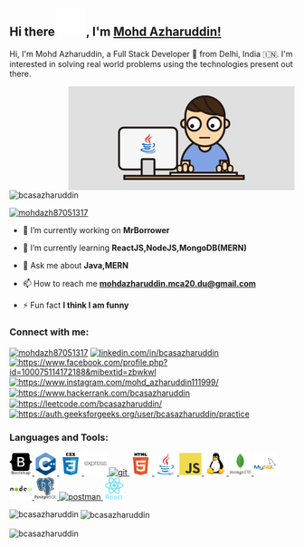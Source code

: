### <h2>Hi there <img height="50" alt="GIF" src="https://github.com/bcasazharuddin/bcasazharuddin/blob/main/image/hello.gif" />, I'm [Mohd Azharuddin!](https://github.com/bcasazharuddin) </h2>
<p>Hi, I'm Mohd Azharuddin, a Full Stack Developer 🚀 from Delhi, India 🇮🇳. I'm interested in solving real world problems using the technologies present out there.</p>
<img align="right" alt="coding" width="400" src="https://github.com/bcasazharuddin/bcasazharuddin/blob/main/image/logo.gif"/>
<p align="left"> <img src="https://komarev.com/ghpvc/?username=bcasazharuddin&label=Profile%20views&color=0e75b6&style=flat" alt="bcasazharuddin" /> </p>

<p align="left"> <a href="https://twitter.com/mohdazh87051317" target="blank"><img src="https://img.shields.io/twitter/follow/mohdazh87051317?logo=twitter&style=for-the-badge" alt="mohdazh87051317" /></a> </p>

- 🔭 I’m currently working on **MrBorrower**

- 🌱 I’m currently learning **ReactJS,NodeJS,MongoDB(MERN)**

- 💬 Ask me about **Java,MERN**

- 📫 How to reach me **mohdazharuddin.mca20.du@gmail.com**

- ⚡ Fun fact **I think I am funny**

<h3 align="left">Connect with me:</h3>
<p align="left">
<a href="https://twitter.com/mohdazh87051317" target="blank"><img align="center" src="https://raw.githubusercontent.com/rahuldkjain/github-profile-readme-generator/master/src/images/icons/Social/twitter.svg" alt="mohdazh87051317" height="30" width="40" /></a>
<a href="https://linkedin.com/in/linkedin.com/in/bcasazharuddin" target="blank"><img align="center" src="https://raw.githubusercontent.com/rahuldkjain/github-profile-readme-generator/master/src/images/icons/Social/linked-in-alt.svg" alt="linkedin.com/in/bcasazharuddin" height="30" width="40" /></a>
<a href="https://fb.com/https://www.facebook.com/profile.php?id=100075114172188&mibextid=zbwkwl" target="blank"><img align="center" src="https://raw.githubusercontent.com/rahuldkjain/github-profile-readme-generator/master/src/images/icons/Social/facebook.svg" alt="https://www.facebook.com/profile.php?id=100075114172188&mibextid=zbwkwl" height="30" width="40" /></a>
<a href="https://instagram.com/https://www.instagram.com/mohd_azharuddin111999/" target="blank"><img align="center" src="https://raw.githubusercontent.com/rahuldkjain/github-profile-readme-generator/master/src/images/icons/Social/instagram.svg" alt="https://www.instagram.com/mohd_azharuddin111999/" height="30" width="40" /></a>
<a href="https://www.hackerrank.com/https://www.hackerrank.com/bcasazharuddin" target="blank"><img align="center" src="https://raw.githubusercontent.com/rahuldkjain/github-profile-readme-generator/master/src/images/icons/Social/hackerrank.svg" alt="https://www.hackerrank.com/bcasazharuddin" height="30" width="40" /></a>
<a href="https://www.leetcode.com/https://leetcode.com/bcasazharuddin/" target="blank"><img align="center" src="https://raw.githubusercontent.com/rahuldkjain/github-profile-readme-generator/master/src/images/icons/Social/leet-code.svg" alt="https://leetcode.com/bcasazharuddin/" height="30" width="40" /></a>
<a href="https://auth.geeksforgeeks.org/user/https://auth.geeksforgeeks.org/user/bcasazharuddin/practice" target="blank"><img align="center" src="https://raw.githubusercontent.com/rahuldkjain/github-profile-readme-generator/master/src/images/icons/Social/geeks-for-geeks.svg" alt="https://auth.geeksforgeeks.org/user/bcasazharuddin/practice" height="30" width="40" /></a>
</p>

<h3 align="left">Languages and Tools:</h3>
<p align="left"> <a href="https://getbootstrap.com" target="_blank" rel="noreferrer"> <img src="https://raw.githubusercontent.com/devicons/devicon/master/icons/bootstrap/bootstrap-plain-wordmark.svg" alt="bootstrap" width="40" height="40"/> </a> <a href="https://www.w3schools.com/cpp/" target="_blank" rel="noreferrer"> <img src="https://raw.githubusercontent.com/devicons/devicon/master/icons/cplusplus/cplusplus-original.svg" alt="cplusplus" width="40" height="40"/> </a> <a href="https://www.w3schools.com/css/" target="_blank" rel="noreferrer"> <img src="https://raw.githubusercontent.com/devicons/devicon/master/icons/css3/css3-original-wordmark.svg" alt="css3" width="40" height="40"/> </a> <a href="https://expressjs.com" target="_blank" rel="noreferrer"> <img src="https://raw.githubusercontent.com/devicons/devicon/master/icons/express/express-original-wordmark.svg" alt="express" width="40" height="40"/> </a> <a href="https://git-scm.com/" target="_blank" rel="noreferrer"> <img src="https://www.vectorlogo.zone/logos/git-scm/git-scm-icon.svg" alt="git" width="40" height="40"/> </a> <a href="https://www.w3.org/html/" target="_blank" rel="noreferrer"> <img src="https://raw.githubusercontent.com/devicons/devicon/master/icons/html5/html5-original-wordmark.svg" alt="html5" width="40" height="40"/> </a> <a href="https://www.java.com" target="_blank" rel="noreferrer"> <img src="https://raw.githubusercontent.com/devicons/devicon/master/icons/java/java-original.svg" alt="java" width="40" height="40"/> </a> <a href="https://developer.mozilla.org/en-US/docs/Web/JavaScript" target="_blank" rel="noreferrer"> <img src="https://raw.githubusercontent.com/devicons/devicon/master/icons/javascript/javascript-original.svg" alt="javascript" width="40" height="40"/> </a> <a href="https://www.linux.org/" target="_blank" rel="noreferrer"> <img src="https://raw.githubusercontent.com/devicons/devicon/master/icons/linux/linux-original.svg" alt="linux" width="40" height="40"/> </a> <a href="https://www.mongodb.com/" target="_blank" rel="noreferrer"> <img src="https://raw.githubusercontent.com/devicons/devicon/master/icons/mongodb/mongodb-original-wordmark.svg" alt="mongodb" width="40" height="40"/> </a> <a href="https://www.mysql.com/" target="_blank" rel="noreferrer"> <img src="https://raw.githubusercontent.com/devicons/devicon/master/icons/mysql/mysql-original-wordmark.svg" alt="mysql" width="40" height="40"/> </a> <a href="https://nodejs.org" target="_blank" rel="noreferrer"> <img src="https://raw.githubusercontent.com/devicons/devicon/master/icons/nodejs/nodejs-original-wordmark.svg" alt="nodejs" width="40" height="40"/> </a> <a href="https://www.postgresql.org" target="_blank" rel="noreferrer"> <img src="https://raw.githubusercontent.com/devicons/devicon/master/icons/postgresql/postgresql-original-wordmark.svg" alt="postgresql" width="40" height="40"/> </a> <a href="https://postman.com" target="_blank" rel="noreferrer"> <img src="https://www.vectorlogo.zone/logos/getpostman/getpostman-icon.svg" alt="postman" width="40" height="40"/> </a> <a href="https://reactjs.org/" target="_blank" rel="noreferrer"> <img src="https://raw.githubusercontent.com/devicons/devicon/master/icons/react/react-original-wordmark.svg" alt="react" width="40" height="40"/> </a> </p>

<p><img align="left" src="https://github-readme-stats.vercel.app/api/top-langs?username=bcasazharuddin&show_icons=true&locale=en&layout=compact" alt="bcasazharuddin" /></p>

<p>&nbsp;<img align="center" src="https://github-readme-stats.vercel.app/api?username=bcasazharuddin&show_icons=true&locale=en" alt="bcasazharuddin" /></p>

<p><img align="center" src="https://github-readme-streak-stats.herokuapp.com/?user=bcasazharuddin&" alt="bcasazharuddin" /></p>

